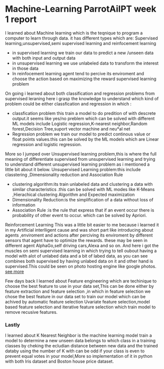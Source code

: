 # Machine-Learning ParrotAiIPT week 1 report
I learned about Machine learning which is the teqnique to program a computer to learn through data.
it has different types which are:
   Supervised learning,unsupervised,semi supervised learning and reinfocement learning
* in supervised learning we train our data to predict a new /unseen data with both input and output data
* in unsupervised learning we use unlabeled data to transform the interest in those data
* In reinfocement learning agent tend to percive its enviroment and choose the action based on maximizing the reward
  supervised learning problem
  
On going i learned about  both classification and regression problems from supervised leraning here i grasp the knowledge to understand which kind of problem could be either classfication and regression in which :
* classfication problem this train a model to do predition of with descrete output.it seems like yes/no preblem which can be solved with different ML models include Logistic regression,K-nearest neighbor,Random forest,Decision Tree,suport vector machine and neu*al net
* Regression problem we train our model to predict continous value or float points values.this can be solved by the ML models which are Linear regression and logistic regression.
 
More so I jumped over Unsupervised learning problem,this is where the full meaning of differentiate supervised from unsupervised learning and trying to understand different unsupervised learning problem as i mentioned a little bit about it below. Unsupervised Learning problem:this include classtering ,Dimensionality reduction and Association Rule
* clustering algorithm:its train unlabeled data and clustering a data with similar characteristics .this can be solved with ML modes like K-Means ,Hierachical clustering Algorithm and Expected maximization
* Dimensionality Reduction:is the simplification of a data without loss of information 
* Association Rule :is the rule that express that if an event occur there is probability of other 
   event to occur. which can be solved by Apriori.
   
Reinforcement Learning This was a little bit easier to me because i learned it in my Artificial interlligent cause  and was short part like introducing about agents ,enviroment and actions after perciving its enviroment by different sensors that agent have to optimize the rewards. these may be seen in different agent AlphaGo,self driving cars,Alexa and so on. And here i got the muscles on semi supervised learning in which trying to tell oubout having a model with alot of unlabed data and a bit of labed data, as you can see combines both supervised by having unlabed data on it and other hand is supervised.This could be seen on photo hosting engine like google photos. [see more](https://github.com/mtandu-org/Machine-Learning-/edit/master/introduction%20to%20ML.md)

Few days back I learned about Feature engineering which are techinique to choose the best feature to use in your data set,This can be done either by feature extraction and feature selection ,in which in feature selection we chose the best feature in our data set to train our model which can be achived by automatic feature selection Uvariate feature selection,model based feature selection and iterative feature selection which train model to remove recusive features.

 ### Lastly
 I learned about K Nearest Neighbor is the machine learning model train a model to determine a new unseen data belongs to which class in a training classes by cheking the ecludian distance between new data and the trained databy using the number of K with can be odd if your class is even to prevent equal votes in your model,More so implementation of it in python with both Iris dataset and Boston house price dataset.


